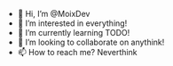 - 👋 Hi, I’m @MoixDev
- 👀 I’m interested in everything!
- 🌱 I’m currently learning TODO!
- 💞️ I’m looking to collaborate on anythink!
- 📫 How to reach me? Neverthink

<!---
MoixDev/MoixDev is a ✨ special ✨ repository because its `README.md` (this file) appears on your GitHub profile.
You can click the Preview link to take a look at your changes.
--->
